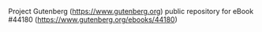 Project Gutenberg (https://www.gutenberg.org) public repository for eBook #44180 (https://www.gutenberg.org/ebooks/44180)
